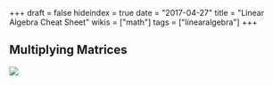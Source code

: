 +++
draft = false
hideindex = true
date = "2017-04-27"
title = "Linear Algebra Cheat Sheet"
wikis = ["math"]
tags = ["linearalgebra"]
+++

## Multiplying Matrices

![](/img/matrix_multiplication.png)
